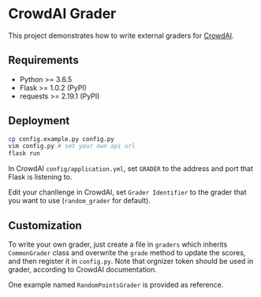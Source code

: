 # CrowdAI Grader

This project demonstrates how to write external graders for [CrowdAI](https://github.com/crowdai/CrowdAI).

## Requirements

* Python >= 3.6.5
* Flask >= 1.0.2 (PyPI)
* requests >= 2.19.1 (PyPI)

## Deployment

```bash
cp config.example.py config.py
vim config.py # set your own api url
flask run
```

In CrowdAI `config/application.yml`, set `GRADER` to the address and port that Flask is listening to.

Edit your chanllenge in CrowdAI, set `Grader Identifier` to the grader that you want to use (`random_grader` for default).

## Customization

To write your own grader, just create a file in `graders` which inherits `CommonGrader` class and overwrite the `grade` method to update the scores, and then register it in `config.py`. Note that orgnizer token should be used in grader, according to CrowdAI documentation.

One example named `RandomPointsGrader` is provided as reference.